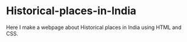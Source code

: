 # Historical-places-in-India
Here I make a webpage about Historical places in India using HTML and CSS. 
